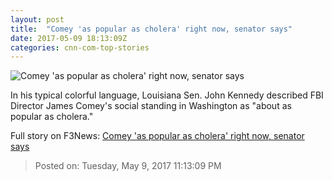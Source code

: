 ```yaml
---
layout: post
title:  "Comey 'as popular as cholera' right now, senator says"
date: 2017-05-09 18:13:09Z
categories: cnn-com-top-stories
---
```


![Comey 'as popular as cholera' right now, senator says](http://i2.cdn.cnn.com/cnnnext/dam/assets/170504082133-exp-senator-says-comey-popular-like-cholera-cnntv-00002001-super-tease.jpg)

In his typical colorful language, Louisiana Sen. John Kennedy described FBI Director James Comey's social standing in Washington as "about as popular as cholera."


Full story on F3News: [Comey 'as popular as cholera' right now, senator says](http://www.f3nws.com/n/UNamjC)

> Posted on: Tuesday, May 9, 2017 11:13:09 PM
